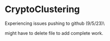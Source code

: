 # CryptoClustering
Experiencing issues pushing to github (9/5/23)\

might have to delete file to add complete work.

